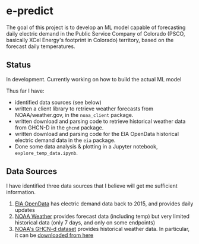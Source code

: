 # e-predict
The goal of this project is to develop an ML model capable of forecasting daily electric demand in the 
Public Service Company of Colorado (PSCO, basically XCel Energy's footprint in Colorado) territory, based on the forecast daily temperatures. 

## Status
In development. Currently working on how to build the actual ML model

Thus far I have:
 - identified data sources (see below)
 - written a client library to retrieve weather forecasts from NOAA/weather.gov, in the `noaa_client` package.
 - written download and parsing code to retrieve historical weather data from GHCN-D in the `ghcnd` package.
 - written download and parsing code for the EIA OpenData historical electric demand data in the `eia` package.
 - Done some data analysis & plotting in a Jupyter notebook,  `explore_temp_data.ipynb`.


## Data Sources
I have identified three data sources that I believe will get me sufficient information.

1. [EIA OpenData](https://www.eia.gov/opendata/) has electric demand data back to 2015, and provides daily updates
2. [NOAA Weather](https://www.weather.gov/documentation/services-web-api) provides forecast data (including temp) but very limited historical data (only 7 days, and only on some endpoints)
3. [NOAA's GHCN-d dataset](https://www.ncei.noaa.gov/products/land-based-station/global-historical-climatology-network-daily) provides historical weather data. In particular, it can be [downloaded from here](https://www1.ncdc.noaa.gov/pub/data/ghcn/daily/)


